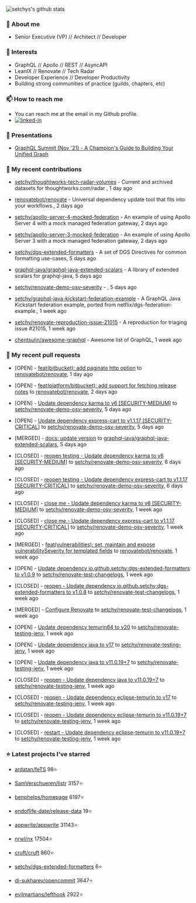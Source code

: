 <p align="left">
  <img src="https://github-readme-stats.vercel.app/api?username=setchy&show_icons=true&theme=algolia&count_private=true" alt="setchys's github stats">
</p>

### 📖 About me

- Senior Executive (VP) // Architect // Developer

### 🔭 Interests

- GraphQL // Apollo // REST // AsyncAPI
- LeanIX // Renovate // Tech Radar
- Developer Experience // Developer Productivity
- Building strong communities of practice (guilds, chapters, etc)

### 📫 How to reach me

- You can reach me at the email in my Github profile.
- [<img alt="linked-in" src="https://img.shields.io/badge/linkedin-%230077B5.svg?&style=for-the-badge&logo=linkedin&logoColor=white" />](https://www.linkedin.com/in/adamsetch)

### 🎤 Presentations

- [GraphQL Summit (Nov '21) - A Champion's Guide to Building Your Unified Graph](https://www.apollographql.com/events/roundtable/graphql-summit-november-2021/a-champions-guide-to-building-your-unified-graph)

### 🚀 My recent contributions



- [setchy/thoughtworks-tech-radar-volumes](https://github.com/setchy/thoughtworks-tech-radar-volumes) - Current and archived datasets for thoughtworks.com/radar , 1 day ago

- [renovatebot/renovate](https://github.com/renovatebot/renovate) - Universal dependency update tool that fits into your workflows., 2 days ago

- [setchy/apollo-server-4-mocked-federation](https://github.com/setchy/apollo-server-4-mocked-federation) - An example of using Apollo Server 4 with a mock managed federation gateway, 2 days ago

- [setchy/apollo-server-3-mocked-federation](https://github.com/setchy/apollo-server-3-mocked-federation) - An example of using Apollo Server 3 with a mock managed federation gateway, 2 days ago

- [setchy/dgs-extended-formatters](https://github.com/setchy/dgs-extended-formatters) - A set of DGS Directives for common formatting use-cases, 5 days ago

- [graphql-java/graphql-java-extended-scalars](https://github.com/graphql-java/graphql-java-extended-scalars) - A library of extended scalars for graphql-java, 5 days ago

- [setchy/renovate-demo-osv-severity](https://github.com/setchy/renovate-demo-osv-severity) - , 5 days ago

- [setchy/graphql-java-kickstart-federation-example](https://github.com/setchy/graphql-java-kickstart-federation-example) - A GraphQL Java Kickstart federation example, ported from netflix/dgs-federation-example., 1 week ago

- [setchy/renovate-reproduction-issue-21015](https://github.com/setchy/renovate-reproduction-issue-21015) - A reproduction for triaging issue #21015, 1 week ago

- [chentsulin/awesome-graphql](https://github.com/chentsulin/awesome-graphql) - Awesome list of GraphQL, 1 week ago

### 🎉 My recent pull requests



- [OPEN] - [feat(bitbucket): add paginate http option](https://github.com/renovatebot/renovate/pull/22135) to [renovatebot/renovate](https://github.com/renovatebot/renovate), 1 day ago

- [OPEN] - [feat(platform/bitbucket): add support for fetching release notes](https://github.com/renovatebot/renovate/pull/22094) to [renovatebot/renovate](https://github.com/renovatebot/renovate), 2 days ago

- [OPEN] - [Update dependency karma to v6 [SECURITY-MEDIUM]](https://github.com/setchy/renovate-demo-osv-severity/pull/7) to [setchy/renovate-demo-osv-severity](https://github.com/setchy/renovate-demo-osv-severity), 5 days ago

- [OPEN] - [Update dependency express-cart to v1.1.17 [SECURITY-CRITICAL]](https://github.com/setchy/renovate-demo-osv-severity/pull/6) to [setchy/renovate-demo-osv-severity](https://github.com/setchy/renovate-demo-osv-severity), 5 days ago

- [MERGED] - [docs: update version](https://github.com/graphql-java/graphql-java-extended-scalars/pull/106) to [graphql-java/graphql-java-extended-scalars](https://github.com/graphql-java/graphql-java-extended-scalars), 5 days ago

- [CLOSED] - [reopen testing - Update dependency karma to v6 [SECURITY-MEDIUM]](https://github.com/setchy/renovate-demo-osv-severity/pull/5) to [setchy/renovate-demo-osv-severity](https://github.com/setchy/renovate-demo-osv-severity), 6 days ago

- [CLOSED] - [reopen testing - Update dependency express-cart to v1.1.17 [SECURITY-CRITICAL]](https://github.com/setchy/renovate-demo-osv-severity/pull/4) to [setchy/renovate-demo-osv-severity](https://github.com/setchy/renovate-demo-osv-severity), 6 days ago

- [CLOSED] - [close me - Update dependency karma to v6 [SECURITY-MEDIUM]](https://github.com/setchy/renovate-demo-osv-severity/pull/2) to [setchy/renovate-demo-osv-severity](https://github.com/setchy/renovate-demo-osv-severity), 1 week ago

- [CLOSED] - [close me - Update dependency express-cart to v1.1.17 [SECURITY-CRITICAL]](https://github.com/setchy/renovate-demo-osv-severity/pull/1) to [setchy/renovate-demo-osv-severity](https://github.com/setchy/renovate-demo-osv-severity), 1 week ago

- [MERGED] - [feat(vulnerabilities): set, maintain and expose vulnerabilitySeverity for templated fields](https://github.com/renovatebot/renovate/pull/21939) to [renovatebot/renovate](https://github.com/renovatebot/renovate), 1 week ago

- [OPEN] - [Update dependency io.github.setchy:dgs-extended-formatters to v1.0.9](https://github.com/setchy/renovate-test-changelogs/pull/3) to [setchy/renovate-test-changelogs](https://github.com/setchy/renovate-test-changelogs), 1 week ago

- [CLOSED] - [reopen - Update dependency io.github.setchy:dgs-extended-formatters to v1.0.8](https://github.com/setchy/renovate-test-changelogs/pull/2) to [setchy/renovate-test-changelogs](https://github.com/setchy/renovate-test-changelogs), 1 week ago

- [MERGED] - [Configure Renovate](https://github.com/setchy/renovate-test-changelogs/pull/1) to [setchy/renovate-test-changelogs](https://github.com/setchy/renovate-test-changelogs), 1 week ago

- [OPEN] - [Update dependency temurin64 to v20](https://github.com/setchy/renovate-testing-jenv/pull/17) to [setchy/renovate-testing-jenv](https://github.com/setchy/renovate-testing-jenv), 1 week ago

- [OPEN] - [Update dependency java to v17](https://github.com/setchy/renovate-testing-jenv/pull/16) to [setchy/renovate-testing-jenv](https://github.com/setchy/renovate-testing-jenv), 1 week ago

- [OPEN] - [Update dependency java to v11.0.19&#43;7](https://github.com/setchy/renovate-testing-jenv/pull/15) to [setchy/renovate-testing-jenv](https://github.com/setchy/renovate-testing-jenv), 1 week ago

- [CLOSED] - [reopen - Update dependency java to v11.0.19&#43;7](https://github.com/setchy/renovate-testing-jenv/pull/14) to [setchy/renovate-testing-jenv](https://github.com/setchy/renovate-testing-jenv), 1 week ago

- [CLOSED] - [reopen - Update dependency eclipse-temurin to v17](https://github.com/setchy/renovate-testing-jenv/pull/13) to [setchy/renovate-testing-jenv](https://github.com/setchy/renovate-testing-jenv), 1 week ago

- [CLOSED] - [reopen - Update dependency eclipse-temurin to v11.0.19&#43;7](https://github.com/setchy/renovate-testing-jenv/pull/12) to [setchy/renovate-testing-jenv](https://github.com/setchy/renovate-testing-jenv), 1 week ago

- [CLOSED] - [restart - Update dependency eclipse-temurin to v11.0.19&#43;7](https://github.com/setchy/renovate-testing-jenv/pull/11) to [setchy/renovate-testing-jenv](https://github.com/setchy/renovate-testing-jenv), 1 week ago

### ⭐ Latest projects I've starred



- [ardatan/feTS](https://github.com/ardatan/feTS) 98⭐

- [SamVerschueren/listr](https://github.com/SamVerschueren/listr) 3157⭐

- [benphelps/homepage](https://github.com/benphelps/homepage) 6197⭐

- [endoflife-date/release-data](https://github.com/endoflife-date/release-data) 19⭐

- [appwrite/appwrite](https://github.com/appwrite/appwrite) 31143⭐

- [nrwl/nx](https://github.com/nrwl/nx) 17504⭐

- [cruft/cruft](https://github.com/cruft/cruft) 860⭐

- [setchy/dgs-extended-formatters](https://github.com/setchy/dgs-extended-formatters) 6⭐

- [di-sukharev/opencommit](https://github.com/di-sukharev/opencommit) 3647⭐

- [evilmartians/lefthook](https://github.com/evilmartians/lefthook) 2922⭐


